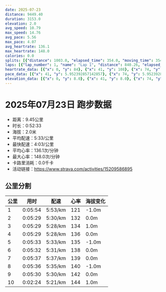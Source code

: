 ```yaml
---
date: 2025-07-23
distance: 9449.40
duration: 3153.0
elevation: 2.0
avg_speed: 10.79
max_speed: 14.76
avg_pace: 5.56
max_pace: 4.07
avg_heartrate: 136.1
max_heartrate: 148.0
calories: 0.0
splits: [{"distance": 1003.0, "elapsed_time": 354.0, "moving_time": 354.0, "average_speed": 2.83, "pace": 5.889293286219081, "average_heartrate": 121.95100864553314, "elevation_difference": -1.0, "split_number": 1}, {"distance": 997.0, "elapsed_time": 329.0, "moving_time": 329.0, "average_speed": 3.03, "pace": 5.50056105610561, "average_heartrate": 132.78115501519756, "elevation_difference": 0.0, "split_number": 2}, {"distance": 1000.0, "elapsed_time": 329.0, "moving_time": 329.0, "average_speed": 3.04, "pace": 5.482467105263157, "average_heartrate": 134.3890577507599, "elevation_difference": 1.0, "split_number": 3}, {"distance": 1000.0, "elapsed_time": 329.0, "moving_time": 329.0, "average_speed": 3.04, "pace": 5.482467105263157, "average_heartrate": 136.70212765957447, "elevation_difference": 0.0, "split_number": 4}, {"distance": 1000.0, "elapsed_time": 333.0, "moving_time": 333.0, "average_speed": 3.0, "pace": 5.5555666666666665, "average_heartrate": 135.0870870870871, "elevation_difference": -1.0, "split_number": 5}, {"distance": 1002.0, "elapsed_time": 332.0, "moving_time": 332.0, "average_speed": 3.02, "pace": 5.518774834437085, "average_heartrate": 138.34036144578315, "elevation_difference": 0.0, "split_number": 6}, {"distance": 998.5, "elapsed_time": 337.0, "moving_time": 337.0, "average_speed": 2.96, "pace": 5.630641891891892, "average_heartrate": 139.20771513353117, "elevation_difference": 0.0, "split_number": 7}, {"distance": 1001.5, "elapsed_time": 336.0, "moving_time": 336.0, "average_speed": 2.98, "pace": 5.592852348993288, "average_heartrate": 140.9970238095238, "elevation_difference": -1.0, "split_number": 8}, {"distance": 999.5, "elapsed_time": 400.0, "moving_time": 330.0, "average_speed": 3.03, "pace": 5.50056105610561, "average_heartrate": 142.37575757575758, "elevation_difference": 0.0, "split_number": 9}, {"distance": 447.9, "elapsed_time": 144.0, "moving_time": 144.0, "average_speed": 3.11, "pace": 5.359067524115756, "average_heartrate": 144.27083333333334, "elevation_difference": 1.0, "split_number": 10}]
laps: [{"lap_number": 1, "name": "Lap 1", "distance": 840.26, "elapsed_time": 300.0, "moving_time": 300.0, "average_speed": 2.8, "pace": 5.952392857142857, "average_heartrate": 118.44444444444444, "max_heartrate": 130, "start_date": "2025-07-23 20:15:54+00:00", "elevation_difference": 2.0}, {"lap_number": 2, "name": "Lap 2", "distance": 6500.0, "elapsed_time": 2156.0, "moving_time": 2156.0, "average_speed": 3.01, "pace": 5.537109634551495, "average_heartrate": 135.8840579710145, "max_heartrate": 143, "start_date": "2025-07-23 20:20:55+00:00", "elevation_difference": 0.0}, {"lap_number": 3, "name": "Lap 3", "distance": 891.34, "elapsed_time": 300.0, "moving_time": 300.0, "average_speed": 2.97, "pace": 5.611683501683501, "average_heartrate": 141.11111111111111, "max_heartrate": 145, "start_date": "2025-07-23 20:56:52+00:00", "elevation_difference": 0.0}, {"lap_number": 4, "name": "Lap 4", "distance": 1217.82, "elapsed_time": 465.0, "moving_time": 396.0, "average_speed": 3.08, "pace": 5.411266233766233, "average_heartrate": 143.53846153846155, "max_heartrate": 146, "start_date": "2025-07-23 21:03:01+00:00", "elevation_difference": 0.0}]
heartrate_data: [{"x": 0, "y": 84}, {"x": 41, "y": 108}, {"x": 74, "y": 124}, {"x": 108, "y": 122}, {"x": 140, "y": 122}, {"x": 175, "y": 122}, {"x": 207, "y": 124}, {"x": 240, "y": 130}, {"x": 272, "y": 130}, {"x": 305, "y": 124}, {"x": 335, "y": 128}, {"x": 367, "y": 130}, {"x": 397, "y": 128}, {"x": 429, "y": 130}, {"x": 460, "y": 133}, {"x": 493, "y": 134}, {"x": 523, "y": 136}, {"x": 554, "y": 135}, {"x": 584, "y": 133}, {"x": 615, "y": 138}, {"x": 647, "y": 130}, {"x": 678, "y": 135}, {"x": 710, "y": 133}, {"x": 740, "y": 132}, {"x": 771, "y": 133}, {"x": 804, "y": 136}, {"x": 835, "y": 136}, {"x": 866, "y": 135}, {"x": 897, "y": 134}, {"x": 928, "y": 134}, {"x": 959, "y": 136}, {"x": 990, "y": 134}, {"x": 1021, "y": 133}, {"x": 1051, "y": 137}, {"x": 1082, "y": 138}, {"x": 1113, "y": 139}, {"x": 1146, "y": 138}, {"x": 1177, "y": 137}, {"x": 1209, "y": 141}, {"x": 1239, "y": 137}, {"x": 1271, "y": 134}, {"x": 1301, "y": 136}, {"x": 1332, "y": 136}, {"x": 1363, "y": 132}, {"x": 1395, "y": 132}, {"x": 1425, "y": 133}, {"x": 1459, "y": 132}, {"x": 1490, "y": 135}, {"x": 1522, "y": 139}, {"x": 1553, "y": 135}, {"x": 1585, "y": 133}, {"x": 1616, "y": 136}, {"x": 1647, "y": 139}, {"x": 1678, "y": 131}, {"x": 1710, "y": 139}, {"x": 1741, "y": 138}, {"x": 1774, "y": 139}, {"x": 1806, "y": 134}, {"x": 1837, "y": 137}, {"x": 1868, "y": 139}, {"x": 1900, "y": 139}, {"x": 1931, "y": 138}, {"x": 1962, "y": 141}, {"x": 1993, "y": 141}, {"x": 2024, "y": 139}, {"x": 2055, "y": 139}, {"x": 2088, "y": 142}, {"x": 2119, "y": 142}, {"x": 2151, "y": 139}, {"x": 2184, "y": 137}, {"x": 2216, "y": 139}, {"x": 2249, "y": 136}, {"x": 2281, "y": 139}, {"x": 2313, "y": 138}, {"x": 2343, "y": 138}, {"x": 2375, "y": 141}, {"x": 2407, "y": 143}, {"x": 2439, "y": 139}, {"x": 2470, "y": 137}, {"x": 2502, "y": 145}, {"x": 2534, "y": 142}, {"x": 2565, "y": 140}, {"x": 2597, "y": 139}, {"x": 2629, "y": 142}, {"x": 2659, "y": 142}, {"x": 2692, "y": 141}, {"x": 2723, "y": 142}, {"x": 2827, "y": 145}, {"x": 2857, "y": 143}, {"x": 2889, "y": 143}, {"x": 2921, "y": 142}, {"x": 2952, "y": 141}, {"x": 2983, "y": 140}, {"x": 3014, "y": 142}, {"x": 3043, "y": 145}, {"x": 3074, "y": 146}, {"x": 3104, "y": 146}, {"x": 3134, "y": 146}, {"x": 3165, "y": 142}, {"x": 3196, "y": 145}]
pace_data: [{"x": 41, "y": 5.952392857142857}, {"x": 74, "y": 5.952392857142857}, {"x": 108, "y": 6.172851851851851}, {"x": 140, "y": 5.747137931034483}, {"x": 175, "y": 6.41026923076923}, {"x": 207, "y": 5.952392857142857}, {"x": 240, "y": 5.747137931034483}, {"x": 272, "y": 5.208343749999999}, {"x": 305, "y": 5.376354838709677}, {"x": 335, "y": 5.208343749999999}, {"x": 367, "y": 5.5555666666666665}, {"x": 397, "y": 5.5555666666666665}, {"x": 429, "y": 6.41026923076923}, {"x": 460, "y": 5.952392857142857}, {"x": 493, "y": 5.050515151515151}, {"x": 523, "y": 5.050515151515151}, {"x": 554, "y": 5.5555666666666665}, {"x": 584, "y": 5.5555666666666665}, {"x": 615, "y": 5.5555666666666665}, {"x": 647, "y": 5.5555666666666665}, {"x": 678, "y": 5.5555666666666665}, {"x": 710, "y": 5.376354838709677}, {"x": 740, "y": 5.208343749999999}, {"x": 771, "y": 5.208343749999999}, {"x": 804, "y": 8.771947368421053}, {"x": 835, "y": 5.5555666666666665}, {"x": 866, "y": 5.5555666666666665}, {"x": 897, "y": 5.208343749999999}, {"x": 928, "y": 5.050515151515151}, {"x": 959, "y": 5.5555666666666665}, {"x": 990, "y": 5.208343749999999}, {"x": 1021, "y": 5.5555666666666665}, {"x": 1051, "y": 5.050515151515151}, {"x": 1082, "y": 5.050515151515151}, {"x": 1113, "y": 5.376354838709677}, {"x": 1146, "y": 5.5555666666666665}, {"x": 1177, "y": 5.952392857142857}, {"x": 1209, "y": 5.747137931034483}, {"x": 1239, "y": 5.5555666666666665}, {"x": 1271, "y": 5.5555666666666665}, {"x": 1301, "y": 5.5555666666666665}, {"x": 1332, "y": 5.208343749999999}, {"x": 1363, "y": 5.5555666666666665}, {"x": 1395, "y": 5.208343749999999}, {"x": 1425, "y": 5.5555666666666665}, {"x": 1459, "y": 5.747137931034483}, {"x": 1490, "y": 5.747137931034483}, {"x": 1522, "y": 6.41026923076923}, {"x": 1553, "y": 5.747137931034483}, {"x": 1585, "y": 5.952392857142857}, {"x": 1616, "y": 5.208343749999999}, {"x": 1647, "y": 5.5555666666666665}, {"x": 1678, "y": 5.208343749999999}, {"x": 1710, "y": 5.376354838709677}, {"x": 1741, "y": 5.208343749999999}, {"x": 1774, "y": 5.050515151515151}, {"x": 1806, "y": 5.208343749999999}, {"x": 1837, "y": 5.5555666666666665}, {"x": 1868, "y": 5.376354838709677}, {"x": 1900, "y": 5.208343749999999}, {"x": 1931, "y": 5.208343749999999}, {"x": 1962, "y": 5.376354838709677}, {"x": 1993, "y": 5.5555666666666665}, {"x": 2024, "y": 5.747137931034483}, {"x": 2055, "y": 5.5555666666666665}, {"x": 2088, "y": 5.208343749999999}, {"x": 2119, "y": 5.376354838709677}, {"x": 2151, "y": 5.5555666666666665}, {"x": 2184, "y": 5.5555666666666665}, {"x": 2216, "y": 5.952392857142857}, {"x": 2249, "y": 5.5555666666666665}, {"x": 2281, "y": 5.5555666666666665}, {"x": 2313, "y": 5.5555666666666665}, {"x": 2343, "y": 5.050515151515151}, {"x": 2375, "y": 5.376354838709677}, {"x": 2407, "y": 5.5555666666666665}, {"x": 2439, "y": 5.5555666666666665}, {"x": 2470, "y": 5.5555666666666665}, {"x": 2502, "y": 5.5555666666666665}, {"x": 2534, "y": 5.376354838709677}, {"x": 2565, "y": 5.050515151515151}, {"x": 2597, "y": 5.5555666666666665}, {"x": 2629, "y": 5.376354838709677}, {"x": 2659, "y": 5.208343749999999}, {"x": 2692, "y": 5.747137931034483}, {"x": 2723, "y": 5.747137931034483}, {"x": 2827, "y": 396.82619047619045}, {"x": 2857, "y": 5.747137931034483}, {"x": 2889, "y": 5.376354838709677}, {"x": 2921, "y": 5.952392857142857}, {"x": 2952, "y": 5.376354838709677}, {"x": 2983, "y": 4.901970588235294}, {"x": 3014, "y": 5.050515151515151}, {"x": 3043, "y": 5.376354838709677}, {"x": 3074, "y": 5.050515151515151}, {"x": 3104, "y": 5.5555666666666665}, {"x": 3134, "y": 5.5555666666666665}, {"x": 3165, "y": 5.208343749999999}, {"x": 3196, "y": 5.208343749999999}]
elevation_data: [{"x": 0, "y": 8.0}, {"x": 41, "y": 8.0}, {"x": 74, "y": 8.0}, {"x": 108, "y": 7.0}, {"x": 140, "y": 7.0}, {"x": 175, "y": 7.0}, {"x": 207, "y": 7.0}, {"x": 240, "y": 7.0}, {"x": 272, "y": 7.0}, {"x": 305, "y": 7.0}, {"x": 335, "y": 7.0}, {"x": 367, "y": 7.0}, {"x": 397, "y": 7.0}, {"x": 429, "y": 7.0}, {"x": 460, "y": 8.0}, {"x": 493, "y": 7.0}, {"x": 523, "y": 8.0}, {"x": 554, "y": 7.0}, {"x": 584, "y": 8.0}, {"x": 615, "y": 8.0}, {"x": 647, "y": 7.0}, {"x": 678, "y": 7.0}, {"x": 710, "y": 7.0}, {"x": 740, "y": 7.0}, {"x": 771, "y": 7.0}, {"x": 804, "y": 7.0}, {"x": 835, "y": 7.0}, {"x": 866, "y": 7.0}, {"x": 897, "y": 7.0}, {"x": 928, "y": 8.0}, {"x": 959, "y": 8.0}, {"x": 990, "y": 8.0}, {"x": 1021, "y": 8.0}, {"x": 1051, "y": 8.0}, {"x": 1082, "y": 7.0}, {"x": 1113, "y": 7.0}, {"x": 1146, "y": 8.0}, {"x": 1177, "y": 8.0}, {"x": 1209, "y": 8.0}, {"x": 1239, "y": 8.0}, {"x": 1271, "y": 8.0}, {"x": 1301, "y": 8.0}, {"x": 1332, "y": 8.0}, {"x": 1363, "y": 8.0}, {"x": 1395, "y": 7.0}, {"x": 1425, "y": 7.0}, {"x": 1459, "y": 7.0}, {"x": 1490, "y": 7.0}, {"x": 1522, "y": 7.0}, {"x": 1553, "y": 7.0}, {"x": 1585, "y": 8.0}, {"x": 1616, "y": 7.0}, {"x": 1647, "y": 7.0}, {"x": 1678, "y": 7.0}, {"x": 1710, "y": 7.0}, {"x": 1741, "y": 6.0}, {"x": 1774, "y": 7.0}, {"x": 1806, "y": 6.0}, {"x": 1837, "y": 7.0}, {"x": 1868, "y": 7.0}, {"x": 1900, "y": 7.0}, {"x": 1931, "y": 7.0}, {"x": 1962, "y": 7.0}, {"x": 1993, "y": 7.0}, {"x": 2024, "y": 7.0}, {"x": 2055, "y": 7.0}, {"x": 2088, "y": 7.0}, {"x": 2119, "y": 7.0}, {"x": 2151, "y": 7.0}, {"x": 2184, "y": 7.0}, {"x": 2216, "y": 7.0}, {"x": 2249, "y": 7.0}, {"x": 2281, "y": 7.0}, {"x": 2313, "y": 7.0}, {"x": 2343, "y": 7.0}, {"x": 2375, "y": 7.0}, {"x": 2407, "y": 7.0}, {"x": 2439, "y": 6.0}, {"x": 2470, "y": 6.0}, {"x": 2502, "y": 7.0}, {"x": 2534, "y": 7.0}, {"x": 2565, "y": 7.0}, {"x": 2597, "y": 7.0}, {"x": 2629, "y": 7.0}, {"x": 2659, "y": 7.0}, {"x": 2692, "y": 6.0}, {"x": 2723, "y": 7.0}, {"x": 2827, "y": 7.0}, {"x": 2857, "y": 7.0}, {"x": 2889, "y": 7.0}, {"x": 2921, "y": 7.0}, {"x": 2952, "y": 7.0}, {"x": 2983, "y": 7.0}, {"x": 3014, "y": 6.0}, {"x": 3043, "y": 6.0}, {"x": 3074, "y": 6.0}, {"x": 3104, "y": 7.0}, {"x": 3134, "y": 7.0}, {"x": 3165, "y": 7.0}, {"x": 3196, "y": 7.0}]
---
```


# 2025年07月23日 跑步数据

- 距离：9.45公里
- 时长：0:52:33
- 海拔：2.0米
- 平均配速：5:33/公里
- 最快配速：4:03/公里
- 平均心率：136.1次/分钟
- 最大心率：148.0次/分钟
- 卡路里消耗：0.0千卡
- 活动链接：https://www.strava.com/activities/15209586895

## 公里分割

| 公里 | 用时 | 配速 | 心率 | 海拔变化 |
|------|------|------|------|------|
| 1 | 0:05:54 | 5:53/km | 121 | -1.0m |
| 2 | 0:05:29 | 5:30/km | 132 | 0.0m |
| 3 | 0:05:29 | 5:28/km | 134 | 1.0m |
| 4 | 0:05:29 | 5:28/km | 136 | 0.0m |
| 5 | 0:05:33 | 5:33/km | 135 | -1.0m |
| 6 | 0:05:32 | 5:31/km | 138 | 0.0m |
| 7 | 0:05:37 | 5:37/km | 139 | 0.0m |
| 8 | 0:05:36 | 5:35/km | 140 | -1.0m |
| 9 | 0:05:30 | 5:30/km | 142 | 0.0m |
| 10 | 0:02:24 | 5:21/km | 144 | 1.0m |

